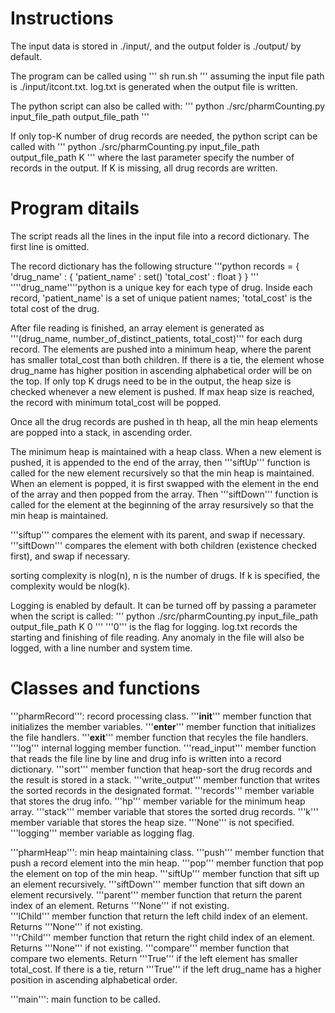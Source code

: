 # Instructions

The input data is stored in ./input/, and the output folder is ./output/ by default.

The program can be called using 
'''
sh run.sh
'''
assuming the input file path is ./input/itcont.txt. 
log.txt is generated when the output file is written. 

The python script can also be called with:
'''
python ./src/pharmCounting.py input_file_path output_file_path
'''

If only top-K number of drug records are needed, the python script can be called with
'''
python ./src/pharmCounting.py input_file_path output_file_path K
'''
where the last parameter specify the number of records in the output. If K is missing, all drug records are written.

# Program ditails

The script reads all the lines in the input file into a record dictionary. The first line is omitted.

The record dictionary has the following structure
'''python
records = {
	'drug_name' : {
		'patient_name' : set()
		'total_cost' : float
	}
}
'''
''''drug_name''''python is a unique key for each type of drug. Inside each record,
'patient_name' is a set of unique patient names;
'total_cost' is the total cost of the drug.

After file reading is finished, an array element is generated as
'''(drug_name, number_of_distinct_patients, total_cost)'''
for each durg record.
The elements are pushed into a minimum heap, where the parent has smaller total_cost than both children. If there is a tie, the element whose drug_name has higher position in ascending alphabetical order will be on the top. If only top K drugs need to be in the output, the heap size is checked whenever a new element is pushed. If max heap size is reached, the record with minimum total_cost will be popped.

Once all the drug records are pushed in th heap, all the min heap elements are popped into a stack, in ascending order. 

The minimum heap is maintained with a heap class.
When a new element is pushed, it is appended to the end of the array, then '''siftUp''' function is called for the new element recursively so that the min heap is maintained.
When an element is popped, it is first swapped with the element in the end of the array and then popped from the array. Then '''siftDown''' function is called for the element at the beginning of the array resursively so that the min heap is maintained.

'''siftup''' compares the element with its parent, and swap if necessary.
'''siftDown''' compares the element with both children (existence checked first), and swap if necessary.

sorting complexity is nlog(n), n is the number of drugs. If k is specified, the complexity would be nlog(k).

Logging is enabled by default. It can be turned off by passing a parameter when the script is called:
'''
python ./src/pharmCounting.py input_file_path output_file_path K 0
'''
'''0''' is the flag for logging.
log.txt records the starting and finishing of file reading. Any anomaly in the file will also be logged, with a line number and system time.

# Classes and functions

'''pharmRecord''': record processing class.
	'''__init__''' member function that initializes the member variables.
	'''__enter__''' member function that initializes the file handlers.
	'''__exit__''' member function that recyles the file handlers.
	'''log''' internal logging member function.
	'''read_input''' member function that reads the file line by line and drug info is written into a record dictionary.
	'''sort''' member function that heap-sort the drug records and the result is stored in a stack.
	'''write_output''' member function that writes the sorted records in the designated format.
	'''records''' member variable that stores the drug info.
	'''hp''' member variable for the minimum heap array.
	'''stack''' member variable that stores the sorted drug records.
	'''k''' member variable that stores the heap size. '''None''' is not specified.
	'''logging''' member variable as logging flag.


'''pharmHeap''': min heap maintaining class.
	'''push''' member function that push a record element into the min heap.
	'''pop''' member function that pop the element on top of the min heap.
	'''siftUp''' member function that sift up an element recursively.
	'''siftDown''' member function that sift down an element recursively.
	'''parent''' member function that return the parent index of an element. Returns '''None''' if not existing.	
	'''lChild''' member function that return the left child index of an element. Returns '''None''' if not existing.	
	'''rChild''' member function that return the right child index of an element. Returns '''None''' if not existing.
	'''compare''' member function that compare two elements. Return '''True''' if the left element has smaller total_cost. If there is a tie, return '''True''' if the left drug_name has a higher position in ascending alphabetical order. 

'''main''': main function to be called.

